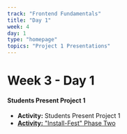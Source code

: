 ```yaml
---
track: "Frontend Fundamentals"
title: "Day 1"
week: 4
day: 1
type: "homepage"
topics: "Project 1 Presentations"
---
```



# Week 3 - Day 1

#### Students Present Project 1

- **Activity:** Students Present Project 1
- [**Activity:** "Install-Fest" Phase Two](/frontend-fundamentals/week-4/day-1/lecture-materials/install-fest-phase-two) 
